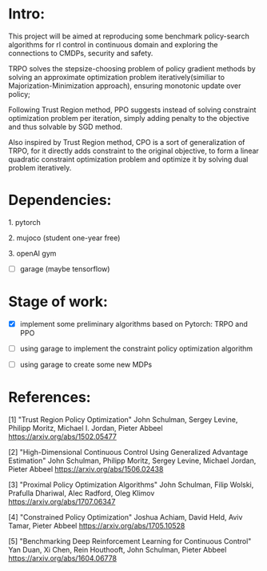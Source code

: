 # Intro:
This project will be aimed at reproducing some benchmark policy-search algorithms for rl control in continuous domain and exploring the connections to CMDPs, security and safety.

TRPO solves the stepsize-choosing problem of policy gradient methods by solving an approximate optimization problem iteratively(similiar to Majorization-Minimization approach), ensuring monotonic update over policy;

Following Trust Region method, PPO suggests instead of solving constraint optimization problem per iteration, simply adding penalty to the objective and thus solvable by SGD method.

Also inspired by Trust Region method, CPO is a sort of generalization of TRPO, for it directly adds constraint to the original objective, to form a linear quadratic constraint optimization problem and optimize it by solving dual problem iteratively.


# Dependencies:
<p>
 1. pytorch
<p>
 2. mujoco (student one-year free)
<p>
 3. openAI gym 
<p>
  
- [ ] garage (maybe tensorflow)
  
# Stage of work:
  
- [x] implement some preliminary algorithms based on Pytorch: TRPO and PPO
- [ ] using garage to implement the constraint policy optimization algorithm
- [ ] using garage to create some new MDPs


# References:


[1] "Trust Region Policy Optimization" 
John Schulman, Sergey Levine, Philipp Moritz, Michael I. Jordan, Pieter Abbeel https://arxiv.org/abs/1502.05477

[2] "High-Dimensional Continuous Control Using Generalized Advantage Estimation"
John Schulman, Philipp Moritz, Sergey Levine, Michael Jordan, Pieter Abbeel https://arxiv.org/abs/1506.02438

[3] "Proximal Policy Optimization Algorithms" 
John Schulman, Filip Wolski, Prafulla Dhariwal, Alec Radford, Oleg Klimov https://arxiv.org/abs/1707.06347

[4] "Constrained Policy Optimization" Joshua Achiam, David Held, Aviv Tamar, Pieter Abbeel https://arxiv.org/abs/1705.10528

[5] "Benchmarking Deep Reinforcement Learning for Continuous Control" 
   Yan Duan, Xi Chen, Rein Houthooft, John Schulman, Pieter Abbeel https://arxiv.org/abs/1604.06778




